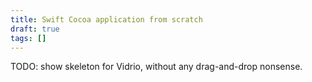 ```yaml
---
title: Swift Cocoa application from scratch
draft: true
tags: []
---
```



TODO: show skeleton for Vidrio, without any drag-and-drop nonsense.
